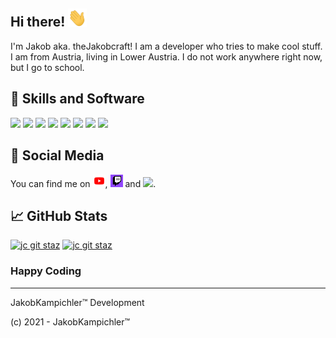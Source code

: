 ## Hi there! <img src="https://github.com/jkampich1411/jkampich1411/blob/main/gif/wave.gif" width="30px">
I'm Jakob aka. theJakobcraft! I am a developer who tries to make cool stuff. I am from Austria, living in Lower Austria. I do not work anywhere right now, but I go to school.

## 🔧 Skills and Software
![](https://img.shields.io/badge/OS-Windows-informational?style=flat&logo=windows&logoColor=black&color=2bbc8a)
![](https://img.shields.io/badge/OS-Linux-informational?style=flat&logo=linux&logoColor=black&color=2bbc8a)
![](https://img.shields.io/badge/Editor-Visual_Studio_Code-informational?style=flat&logo=visual-studio-code&logoColor=black&color=2bbc8a)
![](https://img.shields.io/badge/Code-JavaScript-informational?style=flat&logo=javascript&logoColor=black&color=2bbc8a)
![](https://img.shields.io/badge/Code-Python-informational?style=flat&logo=python&logoColor=black&color=2bbc8a)
![](https://img.shields.io/badge/Shell-Bash-informational?style=flat&logo=gnu-bash&logoColor=black&color=2bbc8a)
![](https://img.shields.io/badge/Shell-CMD-informational?style=flat&logo=gnu-bash&logoColor=black&color=2bbc8a)
![](https://img.shields.io/badge/Tools-Docker-informational?style=flat&logo=docker&logoColor=black&color=2bbc8a)

## 📱 Social Media
You can find me on 
<a href=[1]><img src="https://github.com/jkampich1411/jkampich1411/blob/main/img/ytimg.png" width="20px"></a>,
<a href=[2]><img src="https://github.com/jkampich1411/jkampich1411/blob/main/img/twimg.png" width="20px"></a> and
<a href=[3]><img src="http://i.imgur.com/wWzX9uB.png" width="25px"></a>.

## &#x1f4c8; GitHub Stats
[![jc git staz](https://github-readme-stats.vercel.app/api?username=jkampich1411&show_icons=true&theme=synthwave&hide_border=true&count_private=true)](https://thejakobcraft.xyz)
[![jc git staz](https://github-readme-stats.vercel.app/api/top-langs/?username=jkampich1411&theme=synthwave&hide_border=true)](https://thejakobcraft.xyz)


### Happy Coding
***
JakobKampichler™ Development

(c) 2021 - JakobKampichler™

<!--LINX-->
[1]: https://youtube.com/thejakobcraft
[2]: https://twitch.tv/thejakobcrafttv
[3]: https://twitter.com/thejakobcraft


<!--
**jkampich1411/jkampich1411** is a ✨ _special_ ✨ repository because its `README.md` (this file) appears on your GitHub profile.
-->
